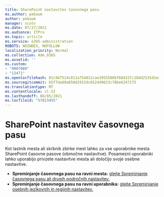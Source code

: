 ```yaml
---
title: SharePoint nastavitev časovnega pasu
ms.author: pebaum
author: pebaum
manager: scotv
ms.date: 07/27/2021
ms.audience: ITPro
ms.topic: article
ms.service: o365-administration
ROBOTS: NOINDEX, NOFOLLOW
localization_priority: Normal
ms.collection: Adm_O365
ms.assetid: ''
ms.custom:
- "9007080"
- "12471"
ms.openlocfilehash: 81c947514c011a754812cae3955588bf68d33fc28dd2535d1ed3d180cb89a08a
ms.sourcegitcommit: b5f7da89a650d2915dc652449623c78be6247175
ms.translationtype: MT
ms.contentlocale: sl-SI
ms.lasthandoff: 08/05/2021
ms.locfileid: "57813455"
---
```

# <a name="sharepoint-time-zone-settings"></a>SharePoint nastavitev časovnega pasu

Kot lastnik mesta ali skrbnik zbirke mest lahko za vse uporabnike mesta SharePoint časovne pasove (območne nastavitve). Posamezni uporabniki lahko uporabijo privzete nastavitve mesta ali določijo svoje osebne nastavitve. 

- **Spreminjanje časovnega pasu na ravni mesta:** [glejte Spreminjanje časovnega pasu ali drugih področnih nastavitev.](https://support.microsoft.com/office/change-regional-settings-for-a-site-e9e189c7-16e3-45d3-a090-770be6e83c1a) 
- **Spreminjanje časovnega pasu na ravni uporabnika:** [glejte Spreminjanje osebnih jezikovnih in regijnih nastavitev.](https://support.microsoft.com/office/change-your-personal-language-and-region-settings-caa1fccc-bcdb-42f3-9e5b-45957647ffd7) 

